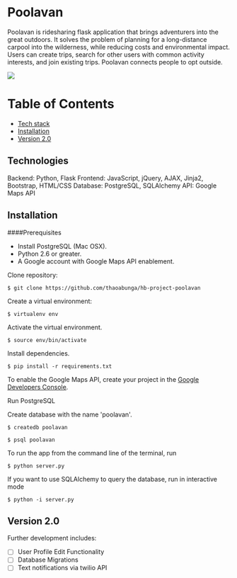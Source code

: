 # Poolavan

Poolavan is ridesharing flask application that brings adventurers into the great outdoors. It solves the problem of planning for a long-distance carpool into the wilderness, while reducing costs and environmental impact. Users can create trips, search for other users with common activity interests, and join existing trips. Poolavan connects people to opt outside. 


![](http://g.recordit.co/sIHbA67Nj7.gif)

# Table of Contents
* [Tech stack](#technologies)
* [Installation](#install)
* [Version 2.0](#future)

## <a name="technologies"></a>Technologies
Backend: Python, Flask
Frontend: JavaScript, jQuery, AJAX, Jinja2, Bootstrap, HTML/CSS
Database: PostgreSQL, SQLAlchemy
API: Google Maps API


## <a name="install"></a>Installation


####Prerequisites

- Install PostgreSQL (Mac OSX).
- Python 2.6 or greater.
- A Google account with Google Maps API enablement.


Clone repository:
```
$ git clone https://github.com/thaoabunga/hb-project-poolavan
```

Create a virtual environment:

```
$ virtualenv env
```
Activate the virtual environment.
```
$ source env/bin/activate
```
Install dependencies.
```
$ pip install -r requirements.txt
```
To enable the Google Maps API, create your project in the [Google Developers Console](https://developers.google.com/maps/documentation/javascript/).

Run PostgreSQL 

Create database with the name 'poolavan'.
```
$ createdb poolavan

$ psql poolavan
```
To run the app from the command line of the terminal, run
```
$ python server.py
```
If you want to use SQLAlchemy to query the database, run in interactive mode
```
$ python -i server.py
```

## <a name="future"></a>Version 2.0

Further development includes:
- [ ] User Profile Edit Functionality
- [ ] Database Migrations
- [ ] Text notifications via twilio API

